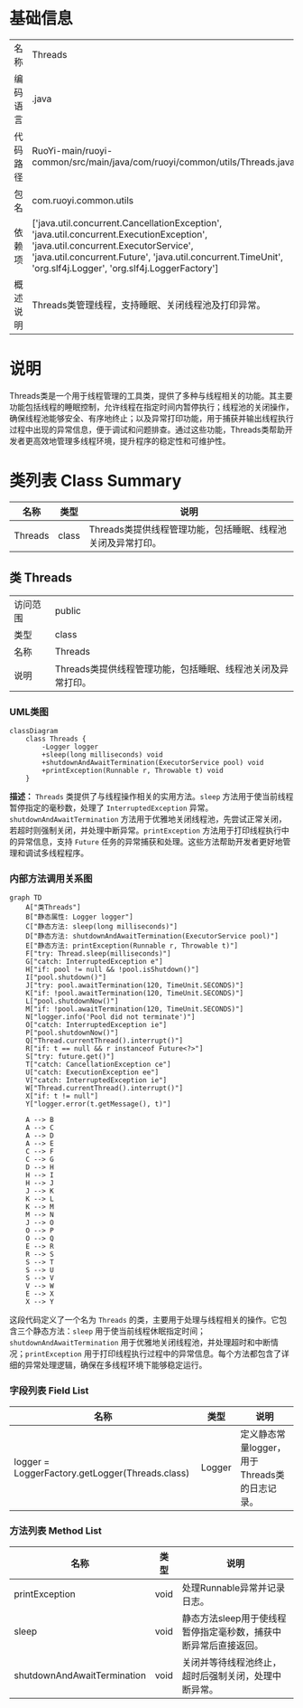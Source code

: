 # 基础信息

|      |      |
|------|------|
| 名称 | Threads |
| 编码语言 | .java |
| 代码路径 | RuoYi-main/ruoyi-common/src/main/java/com/ruoyi/common/utils/Threads.java |
| 包名 | com.ruoyi.common.utils |
| 依赖项 | ['java.util.concurrent.CancellationException', 'java.util.concurrent.ExecutionException', 'java.util.concurrent.ExecutorService', 'java.util.concurrent.Future', 'java.util.concurrent.TimeUnit', 'org.slf4j.Logger', 'org.slf4j.LoggerFactory'] |
| 概述说明 | Threads类管理线程，支持睡眠、关闭线程池及打印异常。 |

# 说明

Threads类是一个用于线程管理的工具类，提供了多种与线程相关的功能。其主要功能包括线程的睡眠控制，允许线程在指定时间内暂停执行；线程池的关闭操作，确保线程池能够安全、有序地终止；以及异常打印功能，用于捕获并输出线程执行过程中出现的异常信息，便于调试和问题排查。通过这些功能，Threads类帮助开发者更高效地管理多线程环境，提升程序的稳定性和可维护性。

# 类列表 Class Summary

| 名称   | 类型  | 说明 |
|-------|------|-------------|
| Threads | class | Threads类提供线程管理功能，包括睡眠、线程池关闭及异常打印。 |



## 类 Threads

|      |      |
|------|------|
| 访问范围 | public |
| 类型 | class |
| 名称 | Threads |
| 说明 | Threads类提供线程管理功能，包括睡眠、线程池关闭及异常打印。 |


### UML类图

```mermaid
classDiagram
    class Threads {
        -Logger logger
        +sleep(long milliseconds) void
        +shutdownAndAwaitTermination(ExecutorService pool) void
        +printException(Runnable r, Throwable t) void
    }
```

**描述：**
`Threads` 类提供了与线程操作相关的实用方法。`sleep` 方法用于使当前线程暂停指定的毫秒数，处理了 `InterruptedException` 异常。`shutdownAndAwaitTermination` 方法用于优雅地关闭线程池，先尝试正常关闭，若超时则强制关闭，并处理中断异常。`printException` 方法用于打印线程执行中的异常信息，支持 `Future` 任务的异常捕获和处理。这些方法帮助开发者更好地管理和调试多线程程序。


### 内部方法调用关系图

```mermaid
graph TD
    A["类Threads"]
    B["静态属性: Logger logger"]
    C["静态方法: sleep(long milliseconds)"]
    D["静态方法: shutdownAndAwaitTermination(ExecutorService pool)"]
    E["静态方法: printException(Runnable r, Throwable t)"]
    F["try: Thread.sleep(milliseconds)"]
    G["catch: InterruptedException e"]
    H["if: pool != null && !pool.isShutdown()"]
    I["pool.shutdown()"]
    J["try: pool.awaitTermination(120, TimeUnit.SECONDS)"]
    K["if: !pool.awaitTermination(120, TimeUnit.SECONDS)"]
    L["pool.shutdownNow()"]
    M["if: !pool.awaitTermination(120, TimeUnit.SECONDS)"]
    N["logger.info('Pool did not terminate')"]
    O["catch: InterruptedException ie"]
    P["pool.shutdownNow()"]
    Q["Thread.currentThread().interrupt()"]
    R["if: t == null && r instanceof Future<?>"]
    S["try: future.get()"]
    T["catch: CancellationException ce"]
    U["catch: ExecutionException ee"]
    V["catch: InterruptedException ie"]
    W["Thread.currentThread().interrupt()"]
    X["if: t != null"]
    Y["logger.error(t.getMessage(), t)"]

    A --> B
    A --> C
    A --> D
    A --> E
    C --> F
    C --> G
    D --> H
    H --> I
    H --> J
    J --> K
    K --> L
    K --> M
    M --> N
    J --> O
    O --> P
    O --> Q
    E --> R
    R --> S
    S --> T
    S --> U
    S --> V
    V --> W
    E --> X
    X --> Y
```

这段代码定义了一个名为 `Threads` 的类，主要用于处理与线程相关的操作。它包含三个静态方法：`sleep` 用于使当前线程休眠指定时间；`shutdownAndAwaitTermination` 用于优雅地关闭线程池，并处理超时和中断情况；`printException` 用于打印线程执行过程中的异常信息。每个方法都包含了详细的异常处理逻辑，确保在多线程环境下能够稳定运行。

### 字段列表 Field List

| 名称  | 类型  | 说明 |
|-------|-------|------|
| logger = LoggerFactory.getLogger(Threads.class) | Logger | 定义静态常量logger，用于Threads类的日志记录。 |

### 方法列表 Method List

| 名称  | 类型  | 说明 |
|-------|-------|------|
| printException | void | 处理Runnable异常并记录日志。 |
| sleep | void | 静态方法sleep用于使线程暂停指定毫秒数，捕获中断异常后直接返回。 |
| shutdownAndAwaitTermination | void | 关闭并等待线程池终止，超时后强制关闭，处理中断异常。 |




